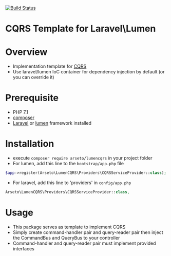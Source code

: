 [![Build Status](https://www.travis-ci.org/arseto/lumencqrs.svg?branch=master)](https://www.travis-ci.org/arseto/lumencqrs)
# CQRS Template for Laravel\Lumen

# Overview
* Implementation template for [CQRS](https://www.martinfowler.com/bliki/CQRS.html)
* Use laravel/lumen IoC container for dependency injection by default (or you can override it)

# Prerequisite
* PHP 7.1
* [composer](https://getcomposer.org)
* [Laravel](https://laravel.com) or [lumen](https://lumen.laravel.com) framework installed

# Installation
* execute `composer require arseto/lumencqrs` in your project folder
* For lumen, add this line to the `bootstrap/app.php` file
```php
$app->register(Arseto\LumenCQRS\Providers\CQRSServiceProvider::class);
```
* For laravel, add this line to 'providers' in `config/app.php`
```php
Arseto\LumenCQRS\Providers\CQRSServiceProvider::class,
```

# Usage
* This package serves as template to implement CQRS
* Simply create command-handler pair and query-reader pair then inject the CommandBus and QueryBus to your controller
* Command-handler and query-reader pair must implement provided interfaces

